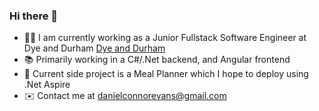 ### Hi there 👋

- 🧑‍💼 I am currently working as a Junior Fullstack Software Engineer at Dye and Durham [Dye and Durham](https://dyedurham.com.au/)
- 📚 Primarily working in a C#/.Net backend, and Angular frontend
- 📖 Current side project is a Meal Planner which I hope to deploy using .Net Aspire
- :envelope: Contact me at [danielconnorevans@gmail.com](mailto:danielconnorevans@gmail.com)



